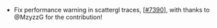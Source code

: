 - Fix performance warning in scattergl traces, [[#7390](https://github.com/plotly/plotly.js/pull/7390)], with thanks to @MzyzzG for the contribution!